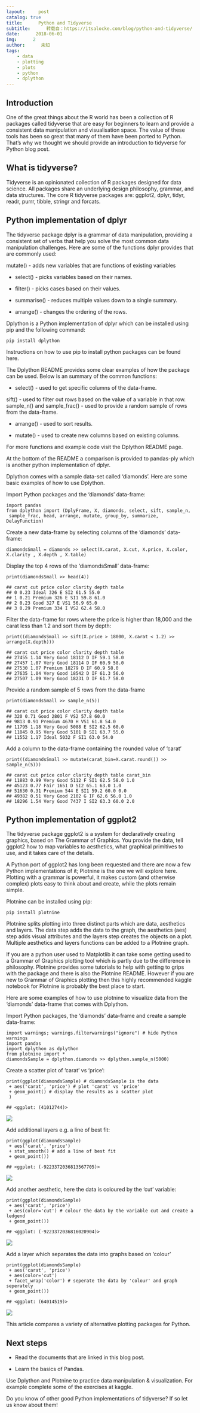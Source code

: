 ```yaml
---
layout:     post
catalog: true
title:      Python and Tidyverse
subtitle:      转载自：https://itsalocke.com/blog/python-and-tidyverse/
date:      2018-06-01
img:      2
author:      未知
tags:
    - data
    - plotting
    - plots
    - python
    - dplython
---
```


## Introduction

One of the great things about the R world has been a collection of R
packages called tidyverse that are easy for beginners to learn and
provide a consistent data manipulation and visualisation space. The
value of these tools has been so great that many of them have been
ported to Python. That’s why we thought we should provide an
introduction to tidyverse for Python blog post.

## What is tidyverse?

Tidyverse is an opinionated collection of
R packages designed for data science. All packages share an underlying
design philosophy, grammar, and data structures. The core R tidyverse
packages are: ggplot2, dplyr, tidyr, readr, purrr, tibble, stringr and
forcats.

## Python implementation of dplyr

The tidyverse package dplyr is a grammar
of data manipulation, providing a consistent set of verbs that help you
solve the most common data manipulation challenges. Here are some of the
functions dplyr provides that are commonly used:

mutate() - adds new variables that are functions of existing
variables
- select() - picks variables based on their names.

- filter() - picks cases based on their values.

- summarise() - reduces multiple values down to a single summary.

- arrange() - changes the ordering of the rows.


Dplython is a Python
implementation of dplyr which can be installed using pip and the
following command:

`pip install dplython`

Instructions on how to use pip to install python packages can be found
here.

The Dplython README provides
some clear examples of how the package can be used. Below is an summary
of the common functions:

- select() - used to get specific columns of the data-frame.

sift() - used to filter out rows based on the value of a variable in
that row.
sample_n() and sample_frac() - used to provide a random sample of
rows from the data-frame.
- arrange() - used to sort results.

- mutate() - used to create new columns based on existing columns.


For more functions and example code visit the Dplython
README page.

At the bottom of the README a comparison is provided to
pandas-ply which is another
python implementation of dplyr.

Dplython comes with a sample data-set called ‘diamonds’. Here are some
basic examples of how to use Dplython.

Import Python packages and the ‘diamonds’ data-frame:

```
import pandas
from dplython import (DplyFrame, X, diamonds, select, sift, sample_n,
 sample_frac, head, arrange, mutate, group_by, summarize, DelayFunction) 

```

Create a new data-frame by selecting columns of the ‘diamonds’
data-frame:

```
diamondsSmall = diamonds >> select(X.carat, X.cut, X.price, X.color, X.clarity , X.depth , X.table)

```

Display the top 4 rows of the ‘diamondsSmall’ data-frame:

```
print(diamondsSmall >> head(4)) 

## carat cut price color clarity depth table
## 0 0.23 Ideal 326 E SI2 61.5 55.0
## 1 0.21 Premium 326 E SI1 59.8 61.0
## 2 0.23 Good 327 E VS1 56.9 65.0
## 3 0.29 Premium 334 I VS2 62.4 58.0

```

Filter the data-frame for rows where the price is higher than 18,000 and
the carat less than 1.2 and sort them by depth:

```
print((diamondsSmall >> sift(X.price > 18000, X.carat < 1.2) >> arrange(X.depth)))

## carat cut price color clarity depth table
## 27455 1.14 Very Good 18112 D IF 59.1 58.0
## 27457 1.07 Very Good 18114 D IF 60.9 58.0
## 27530 1.07 Premium 18279 D IF 60.9 58.0
## 27635 1.04 Very Good 18542 D IF 61.3 56.0
## 27507 1.09 Very Good 18231 D IF 61.7 58.0

```

Provide a random sample of 5 rows from the data-frame

```
print(diamondsSmall >> sample_n(5))

## carat cut price color clarity depth table
## 320 0.71 Good 2801 F VS2 57.8 60.0
## 9813 0.91 Premium 4670 H VS1 61.8 54.0
## 11795 1.18 Very Good 5088 E SI2 62.5 60.0
## 11845 0.95 Very Good 5101 D SI1 63.7 55.0
## 11552 1.17 Ideal 5032 F SI1 63.0 54.0

```

Add a column to the data-frame containing the rounded value of ‘carat’

```
print((diamondsSmall >> mutate(carat_bin=X.carat.round()) >> sample_n(5)))

## carat cut price color clarity depth table carat_bin
## 11883 0.99 Very Good 5112 F SI1 62.5 58.0 1.0
## 45123 0.77 Fair 1651 D SI2 65.1 63.0 1.0
## 51630 0.31 Premium 544 E SI1 59.2 60.0 0.0
## 49382 0.51 Very Good 2102 G IF 62.6 56.0 1.0
## 18296 1.54 Very Good 7437 I SI2 63.3 60.0 2.0

```

## Python implementation of ggplot2

The tidyverse package ggplot2 is a
system for declaratively creating graphics, based on The Grammar of
Graphics. You provide the data, tell ggplot2 how to map variables to
aesthetics, what graphical primitives to use, and it takes care of the
details.

A Python port of ggplot2 has long been requested and there are now a few
Python implementations of it; Plotnine
is the one we will explore here. Plotting with a grammar is powerful, it
makes custom (and otherwise complex) plots easy to think about and
create, while the plots remain simple.

Plotnine can be installed using pip:

`pip install plotnine`

Plotnine splits plotting into three distinct parts which are data,
aesthetics and layers. The data step adds the data to the graph, the
aesthetics (aes) step adds visual attributes and the layers step creates
the objects on a plot. Multiple aesthetics and layers functions can be
added to a Plotnine graph.

If you are a python user used to Matplotlib it can take some getting
used to a Grammar of Graphics plotting tool which is partly due to the
difference in philosophy. Plotnine provides
some
tutorials to
help with getting to grips with the package and there is also the
Plotnine README. However if you
are new to Grammar of Graphics plotting then this highly recommended
kaggle notebook for Plotnine is probably the
best place to start.

Here are some examples of how to use plotnine to visualize data from the
‘diamonds’ data-frame that comes with Dplython.

Import Python packages, the ‘diamonds’ data-frame and create a sample
data-frame:

```
import warnings; warnings.filterwarnings("ignore") # hide Python warnings 
import pandas
import dplython as dplython
from plotnine import *
diamondsSample = dplython.diamonds >> dplython.sample_n(5000)

```

Create a scatter plot of ‘carat’ vs ‘price’:

```
print(ggplot(diamondsSample) # diamondsSample is the data 
 + aes('carat', 'price') # plot 'carat' vs 'price'
 + geom_point() # display the results as a scatter plot
 )

## <ggplot: (41012744)>

```

![](https://itsalocke.com/blog/python-and-tidyverse/2018-05-04-python-tidyverse_files/figure-markdown_strict/unnamed-chunk-8-1.png)


Add additional layers e.g. a line of best fit:

```
print(ggplot(diamondsSample) 
 + aes('carat', 'price') 
 + stat_smooth() # add a line of best fit
 + geom_point()) 

## <ggplot: (-9223372036813567705)>

```

![](https://itsalocke.com/blog/python-and-tidyverse/2018-05-04-python-tidyverse_files/figure-markdown_strict/unnamed-chunk-9-1.png)


Add another aesthetic, here the data is coloured by the ‘cut’ variable:

```
print(ggplot(diamondsSample)
 + aes('carat', 'price')
 + aes(color='cut') # colour the data by the variable cut and create a ledgend 
 + geom_point())

## <ggplot: (-9223372036816020904)>

```

![](https://itsalocke.com/blog/python-and-tidyverse/2018-05-04-python-tidyverse_files/figure-markdown_strict/unnamed-chunk-10-1.png)


Add a layer which separates the data into graphs based on ‘colour’

```
print(ggplot(diamondsSample)
 + aes('carat', 'price')
 + aes(color='cut')
 + facet_wrap('color') # seperate the data by 'colour' and graph seperately 
 + geom_point())

## <ggplot: (64014519)>

```

![](https://itsalocke.com/blog/python-and-tidyverse/2018-05-04-python-tidyverse_files/figure-markdown_strict/unnamed-chunk-11-1.png)


This article compares a variety of alternative
plotting packages for Python.

## Next steps

- Read the documents that are linked in this blog post.

- Learn the basics of Pandas.

Use Dplython and Plotnine to practice data manipulation &
visualization. For example complete some of the exercises at
kaggle.

Do you know of other good Python implementations of tidyverse? If so let
us know about them!
